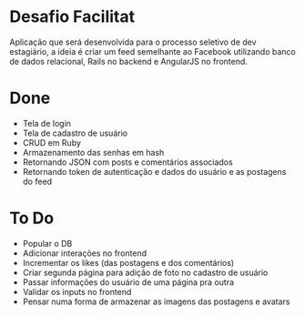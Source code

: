 # Desafio Facilitat
Aplicação que será desenvolvida para o processo seletivo de dev estagiário, a ideia é criar um feed semelhante ao Facebook utilizando banco de dados relacional, Rails no backend e AngularJS no frontend.

# Done
  - Tela de login
  - Tela de cadastro de usuário
  - CRUD em Ruby
  - Armazenamento das senhas em hash
  - Retornando JSON com posts e comentários associados
  - Retornando token de autenticação e dados do usuário e as postagens do feed

# To Do
   - Popular o DB
   - Adicionar interações no frontend
   - Incrementar os likes (das postagens e dos comentários)
   - Criar segunda página para adição de foto no cadastro de usuário
   - Passar informações do usuário de uma página pra outra
   - Validar os inputs no frontend
   - Pensar numa forma de armazenar as imagens das postagens e avatars